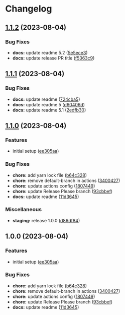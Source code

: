 # Changelog

## [1.1.2](https://github.com/Temu4/test-release/compare/v1.1.1...v1.1.2) (2023-08-04)


### Bug Fixes

* **docs:** update readme 5.2 ([5e5ece3](https://github.com/Temu4/test-release/commit/5e5ece352f9b47864fd7ca529e534403724d976a))
* **docs:** update release PR title ([f5363c9](https://github.com/Temu4/test-release/commit/f5363c9490076afb991b47282fd9bb75eceea319))

## [1.1.1](https://github.com/Temu4/test-release/compare/v1.1.0...v1.1.1) (2023-08-04)


### Bug Fixes

* **docs:** update readme ([724cba5](https://github.com/Temu4/test-release/commit/724cba528e68073d08d2d0a94c260e59fe6e229d))
* **docs:** update readme 5 ([d60406d](https://github.com/Temu4/test-release/commit/d60406d2bcb95c09b24dc9639002e5d10ed1f1e4))
* **docs:** update readme 5.1 ([2edfb30](https://github.com/Temu4/test-release/commit/2edfb30ebf43e45e6e29f78fbc701e9c90941f17))

## [1.1.0](https://github.com/Temu4/test-release/compare/v1.0.0...v1.1.0) (2023-08-04)


### Features

* initial setup ([ee305aa](https://github.com/Temu4/test-release/commit/ee305aa6392af81c4324e77d852cbf35dd85832e))


### Bug Fixes

* **chore:** add yarn lock file ([b64c328](https://github.com/Temu4/test-release/commit/b64c32831c8b14c65bb94eca2110cdb0f834a0b6))
* **chore:** remove default-branch in actions ([3400427](https://github.com/Temu4/test-release/commit/34004272787904596b0726e3236183fcb473ed1f))
* **chore:** update actions config ([1807449](https://github.com/Temu4/test-release/commit/18074490a5541ccc1d810fdb36d73a73014b2826))
* **chore:** update Release Please branch ([93cbbef](https://github.com/Temu4/test-release/commit/93cbbefc7605c5a92d0b27726b1ec5ccdcae167b))
* **docs:** update readme ([11d3645](https://github.com/Temu4/test-release/commit/11d3645e042bdb30f09e879e45fcd8dad44b2545))


### Miscellaneous

* **staging:** release 1.0.0 ([d86df84](https://github.com/Temu4/test-release/commit/d86df84a4ce28d4546b7635e025dffa5ae7ee9d8))

## 1.0.0 (2023-08-04)


### Features

* initial setup ([ee305aa](https://github.com/Temu4/test-release/commit/ee305aa6392af81c4324e77d852cbf35dd85832e))


### Bug Fixes

* **chore:** add yarn lock file ([b64c328](https://github.com/Temu4/test-release/commit/b64c32831c8b14c65bb94eca2110cdb0f834a0b6))
* **chore:** remove default-branch in actions ([3400427](https://github.com/Temu4/test-release/commit/34004272787904596b0726e3236183fcb473ed1f))
* **chore:** update actions config ([1807449](https://github.com/Temu4/test-release/commit/18074490a5541ccc1d810fdb36d73a73014b2826))
* **chore:** update Release Please branch ([93cbbef](https://github.com/Temu4/test-release/commit/93cbbefc7605c5a92d0b27726b1ec5ccdcae167b))
* **docs:** update readme ([11d3645](https://github.com/Temu4/test-release/commit/11d3645e042bdb30f09e879e45fcd8dad44b2545))
